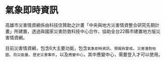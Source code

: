 # 氣象即時資訊

高雄市災害情資網係由科技住贊助之計畫「中央與地方災害情資整合研究先期計畫」所建置，透過與國家災害防救科技中心合作，協助全台22縣市建置地方版災害情資網。

目前災害情資網，包含6大主要功能，包含`氣象即時資訊`、`預報與警戒`、`災害潛勢地圖`、`防災能量`、`歷史災害事件`，以及`應變中心`，其中應變中心，需要登入才可以使用。


